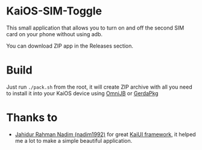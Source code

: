 # KaiOS-SIM-Toggle
This small application that allows you to turn on and off the second SIM card on your phone without using adb.

You can download ZIP app in the Releases section.

# Build

Just run `./pack.sh` from the root, it will create ZIP archive with all you need to install it into your KaiOS device using [OmniJB](http://omnijb.831337.xyz) or [GerdaPkg](https://gerda.tech)

# Thanks to
* [Jahidur Rahman Nadim (nadim1992)](https://github.com/nadim1992) for great [KaiUI framework](https://github.com/nadim1992/KaiUI), it helped me a lot to make a simple beautiful application. 

